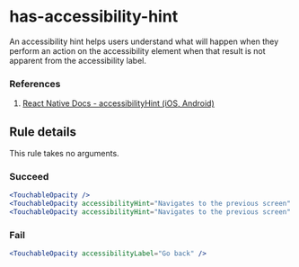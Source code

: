 # has-accessibility-hint

An accessibility hint helps users understand what will happen when they perform an action on the accessibility element when that result is not apparent from the accessibility label.

### References

  1. [React Native Docs - accessibilityHint (iOS, Android)](https://facebook.github.io/react-native/docs/accessibility#accessibilityhint-ios-android)

## Rule details

This rule takes no arguments.

### Succeed
```jsx
<TouchableOpacity />
<TouchableOpacity accessibilityHint="Navigates to the previous screen" />
<TouchableOpacity accessibilityHint="Navigates to the previous screen" accessibilityLabel="Go back" />
```

### Fail
```jsx
<TouchableOpacity accessibilityLabel="Go back" />
```
